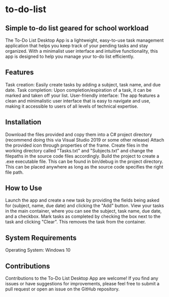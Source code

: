 # to-do-list
Simple to-do list geared for school workload
------------------------------------------------------------------------------------------------------------------------------------------------------------------
The To-Do List Desktop App is a lightweight, easy-to-use task management application that helps you keep track of your pending tasks and stay organized. With a minimalist user interface and intuitive functionality, this app is designed to help you manage your to-do list efficiently.

Features
------------------------------------------------------------------------------------------------------------------------------------------------------------------
Task creation: Easily create tasks by adding a subject, task name, and due date.
Task completion: Upon completion/expiration of a task, it can be marked and taken off your list.
User-friendly interface: The app features a clean and minimalistic user interface that is easy to navigate and use, making it accessible to users of all levels of technical expertise.

Installation
-------------------------------------------------------------------------------------------------------------------------------------------------------------------
Download the files provided and copy them into a C# project directory (recommend doing this via Visual Studio 2019 or some other release)
Attach the provided icon through properties of the frame. Create files in the working directory called "Tasks.txt" and "Subjects.txt" and change the filepaths in
the source code files accordingly.
Build the project to create a .exe executable file. This can be found in bin/debug in the project directory. This can be placed anywhere as long as the source
code specifies the right file path.

How to Use
-------------------------------------------------------------------------------------------------------------------------------------------------------------------
Launch the app and create a new task by providing the fields being asked for (subject, name, due date) and clicking the "Add" button.
View your tasks in the main container, where you can see the subject, task name, due date, and a checkbox.
Mark tasks as completed by checking the box next to the task and clicking "Clear". This removes the task from the container.

System Requirements
-------------------------------------------------------------------------------------------------------------------------------------------------------------------
Operating System: Windows 10

Contributions
------------------------------------------------------------------------------------------------------------------------------------------------------------------
Contributions to the To-Do List Desktop App are welcome! If you find any issues or have suggestions for improvements, please feel free to submit a pull request or open an issue on the GitHub repository.
